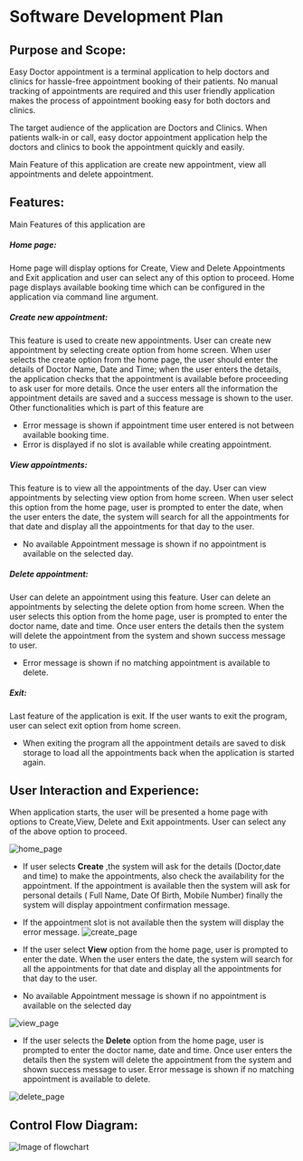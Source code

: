 # Software Development Plan


## Purpose and Scope:

Easy Doctor appointment is a terminal application to help doctors and clinics for hassle-free appointment booking of their patients. No manual tracking of appointments are required and this user friendly application makes the process of appointment booking easy for both doctors and clinics.

The target audience of the application are Doctors and Clinics. When patients walk-in or call, easy doctor appointment application help the doctors and clinics  to book the appointment quickly and easily.

Main Feature of this application are create new appointment, view all appointments and delete appointment.

## Features:
Main Features of this application are
##### Home page: 
Home page will display options for Create, View and Delete Appointments and Exit application and user can select any of this option to proceed. Home  page displays available booking time which can be configured in the application via command line argument.

##### Create new appointment:
This feature is used to create new appointments. User can create new appointment by selecting create option from home screen. When user selects the create option from the home page, the user should enter the details of  Doctor Name, Date and Time;  when the user enters the details, the application checks that the appointment is available before proceeding to ask user for more details. Once the user enters all the information the appointment details are saved and a success message is shown to the user. Other functionalities which is part of this feature are 
* Error message is shown if appointment time user entered is not between available booking time.
* Error is displayed if no slot is available while creating appointment. 

##### View appointments:
This feature is to view all the appointments of the day. User can view appointments by selecting view option from home screen. When user select this option from the home page, user is prompted to enter the date, when the user enters the date,  the system will search for all the appointments  for that date and display all the appointments for that day to the user.
* No available Appointment message is shown if no appointment is available on the selected day.

##### Delete appointment:
User can delete an appointment using this feature. User can delete an appointments by selecting the delete option from home screen. When the user selects this option from the home page, user is prompted to enter the doctor name, date and time. Once user enters the details then the system will delete the appointment from the system and shown success message to user.
* Error message is shown if no matching appointment is available to delete.

##### Exit:
Last feature of the application is exit. If the user wants to exit the program, user can select exit option from home screen. 
* When exiting the program all the appointment details are saved to disk storage to load all the appointments back when the application is started again.


## User Interaction and Experience:

When application starts, the user will be presented a home page with options to Create,View, Delete and Exit appointments. User can select any of the above option to proceed.

![home_page](screenshots/home_page.png)

* If user selects **Create** ,the system will ask for the details (Doctor,date and time) to make the appointments, also check the availability for the appointment. If the appointment is available then the system will ask for personal details ( Full Name, Date Of Birth, Mobile Number) finally the system will display appointment confirmation message. 



* If the appointment slot is not available then the system will display the error message. 
![create_page](screenshots/create.png)

* If the user select **View** option from the home page, user is prompted to enter the date. When the user enters the date, the system will search for all the appointments for that date and display all the appointments for that day to the user.
* No available Appointment message is shown if no appointment is available on the selected day
  
![view_page](screenshots/view.png)


* If the user selects the **Delete** option from the home page, user is prompted to enter the doctor name, date and time. Once user enters the details then the system will delete the appointment from the system and shown success message to user. Error message is shown if no matching appointment is available to delete.

![delete_page](screenshots/delete.png)

## Control Flow Diagram:


![Image of flowchart](Flow-chart.png)

  




